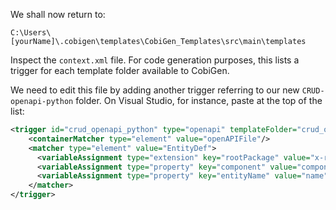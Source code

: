 We shall now return to:

`C:\Users\[yourName]\.cobigen\templates\CobiGen_Templates\src\main\templates`

Inspect the `context.xml` file. For code generation purposes, this lists a trigger for each template folder available to CobiGen. 

We need to edit this file by adding another trigger referring to our new `CRUD-openapi-python` folder. On Visual Studio, for instance, paste at the top of the list:

``` xml
<trigger id="crud_openapi_python" type="openapi" templateFolder="crud_openapi_python">
    <containerMatcher type="element" value="openAPIFile"/>
    <matcher type="element" value="EntityDef">
      <variableAssignment type="extension" key="rootPackage" value="x-rootpackage"/>
      <variableAssignment type="property" key="component" value="componentName"/>
      <variableAssignment type="property" key="entityName" value="name"/>
    </matcher>
</trigger>
```
